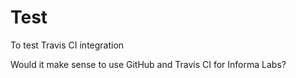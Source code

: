 # Test
To test Travis CI integration

Would it make sense to use GitHub and Travis CI for Informa Labs?